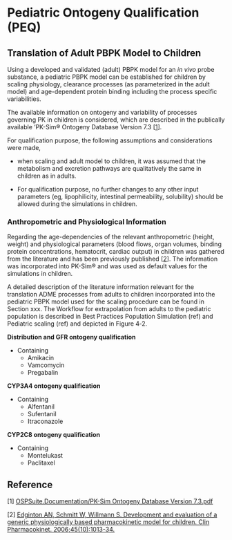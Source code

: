 # Pediatric Ontogeny Qualification (PEQ)

## Translation of Adult PBPK  Model to Children

Using a developed and validated (adult) PBPK model for an *in vivo* probe substance, a pediatric PBPK model can be established for children by scaling physiology, clearance processes (as parameterized in the adult model) and age-dependent protein binding including the process specific variabilities. 

The available information on ontogeny and variability of processes governing PK in children is considered, which are described in the publically available ‘PK-Sim® Ontogeny Database Version 7.3 [[1](#reference)].

For qualification purpose, the following assumptions and considerations were made, 

- when scaling and adult model to children, it was assumed that the metabolism and excretion
  pathways are qualitatively the same in children as in adults.

- For qualification purpose, no further changes to any other input parameters (eg, lipophilicity, intestinal permeability, solubility) should be allowed during the simulations in children. 


### Anthropometric and Physiological Information 

Regarding the age-dependencies of the relevant anthropometric (height, weight) and physiological parameters (blood flows, organ volumes, binding protein concentrations, hematocrit, cardiac output) in children was gathered from the literature and has been
previously published [[2](#reference)]. The information was incorporated into PK-Sim® and was used as default values for the simulations in children.

A detailed description of the literature information relevant for the translation ADME processes from adults to children incorporated into the pediatric PBPK model used for the scaling procedure can be found in Section xxx. The Workflow for extrapolation from adults to the pediatric population is described in Best Practices Population Simulation (ref) and Pediatric scaling (ref) and depicted in Figure 4‑2. 

**Distribution and GFR ontogeny qualification**

- Containing
  - Amikacin
  - Vamcomycin
  - Pregabalin

**CYP3A4 ontogeny qualification**

- Containing
  - Alfentanil
  - Sufentanil
  - Itraconazole

**CYP2C8 ontogeny qualification**

- Containing
  - Montelukast
  - Paclitaxel
  
  
  

## Reference

[1]  [OSPSuite.Documentation/PK-Sim Ontogeny Database Version 7.3.pdf ](https://github.com/Open-Systems-Pharmacology/OSPSuite.Documentation/blob/38cf71b384cfc25cfa0ce4d2f3addfd32757e13b/PK-Sim%20Ontogeny%20Database%20Version%207.3.pdf)

[2] [Edginton AN, Schmitt W, Willmann S. Development and evaluation of a generic physiologically based pharmacokinetic model for children. Clin Pharmacokinet. 2006;45(10):1013-34.](https://www.ncbi.nlm.nih.gov/pubmed/16984214)

